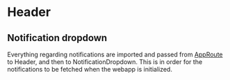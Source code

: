 # Header

## Notification dropdown

Everything regarding notifications are imported and passed from [AppRoute](https://github.com/webkom/lego-webapp/blob/master/app/routes/app/AppRoute.js) to Header, and then to NotificationDropdown. This is in order for the notifications to be fetched when the webapp is initialized.
